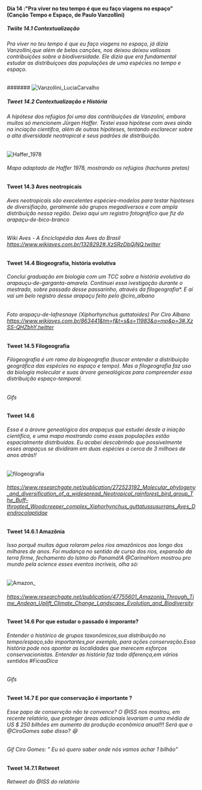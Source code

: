 #### Dia 14 :"Pra viver no teu tempo é que eu faço viagens no espaço" (Canção Tempo e Espaço, de Paulo Vanzollini)  

##### Twiite 14.1 Contextualização 

###### Pra viver no teu tempo é que eu faço viagens no espaço, já dizia Vanzollini,que além de belas canções, nos deixou deixou valiosas contribuições sobre a biodiversidade. Ele dizia que era fundamental estudar as distribuiçoes das populações de uma espécies no tempo e espaço.

####### ![Vanzollini_LuciaCarvalho](https://user-images.githubusercontent.com/11633554/89956305-49417900-dc0b-11ea-96d7-635e56194581.png)



##### Tweet 14.2 Contextualização e História 

###### A hipótese dos refúgios foi uma das contribuições de Vanzolini, embora muitos só mencionem Jürgen Haffer. Testei essa hipótese com aves ainda na inciação científca, além de outras hipóteses, tentando esclarecer sobre a alta diversidade neotropical e seus padrões de distribuição. 


![Haffer_1978](https://user-images.githubusercontent.com/11633554/89956386-78f08100-dc0b-11ea-90cb-44faf5596593.png)
###### Mapa adaptado de Haffer 1978, mostrando os refúgios (hachuras pretas)

#### Tweet 14.3 Aves neotropicais
###### Aves neotropicais são execelentes espécies-modelos para testar hipóteses de diversifiação, geralmente são grupos megadiversos e com ampla distribuição nessa região. Deixo aqui um registro fotográfico que fiz do arapaçu-de-bico-branco

###### Wiki Aves - A Enciclopédia das Aves do Brasil https://www.wikiaves.com.br/1328292#.XzSRzDbQjNQ.twitter 

#### Tweet 14.4 Biogeografia, história evolutiva 
###### Conclui graduação em biologia com um TCC sobre a história evolutiva do arapauçu-de-garganta-amarela. Continuei essa ivestigação durante o mestrado, sobre passado desse passarinho, através da filogeografia*. E aí vai um belo registro desse arapaçu feito pelo @ciro_albano

###### Foto arapaçu-de-lafresnaye (_Xiphorhynchus guttatoides_) Por Ciro Albano https://www.wikiaves.com.br/863441&tm=f&t=s&s=11983&o=mp&p=3#.XzSS-QHZbhY.twitter 

#### Tweet 14.5 Filogeografia 
###### Filogeografia é  um ramo da biogeografia (buscar entender a distribuição geográfica das espécies no espaço e tempo). Mas a filogeografia faz uso da biologia molecular e suas árvore genealógicas para compreender essa distribuição espaço-temporal. 

###### Gifs


#### Tweet 14.6
###### Essa é a árovre genealógica dos arapaçus que estudei desde a iniação científica, e uma mapa mostrando como essas populações estão espacialmente distribuidas. Eu acabei descobrindo que possivelmente esses arapaçus se dividiram em duas espécies a cerca de 3 milhoes de anos atrás!! 

![filogeografia](https://user-images.githubusercontent.com/11633554/90083483-09e95a00-dce9-11ea-8e5b-5c739a5e4d31.png)

###### https://www.researchgate.net/publication/272523192_Molecular_phylogeny_and_diversification_of_a_widespread_Neotropical_rainforest_bird_group_The_Buff-throated_Woodcreeper_complex_Xiphorhynchus_guttatussusurrans_Aves_Dendrocolaptidae


#### Tweet 14.6.1 Amazônia
###### Isso porquê muitas água rolaram pelos rios amazônicos aos longo dos milhares de anos. Foi mudança no sentido de curso dos rios, expansão da terra firme, fechamento do Istmo do Panamá!A @CarinaHorn mostrou pro mundo pela science esses eventos incríveis, olha só:



![Amazon_](https://user-images.githubusercontent.com/11633554/90083595-62b8f280-dce9-11ea-89e6-a8ed998d8c36.png)

###### https://www.researchgate.net/publication/47755601_Amazonia_Through_Time_Andean_Uplift_Climate_Change_Landscape_Evolution_and_Biodiversity


#### Tweet 14.6 Por que estudar o passado é imporante?

###### Entender o histórico de grupos taxonômicos,sua distribuição no tempo/espaço,são importantes,por exemplo, para ações conservação.Essa história pode nos apontar as localidades que merecem esforços conservacionistas. Entender as história faz toda diferença,em vários sentidos #FicaaDica

###### Gifs

#### Tweet 14.7 E por que conservação é importante ?
###### Esse papo de conservção não te convence? O @ISS nos mostrou, em recente relatório, que proteger áreas adicionais levariam a uma média de US $ 250 bilhões em aumento da produção econômica anual!!! Será que o @CiroGomes sabe disso? :laughing: 

###### Gif Ciro Gomes: " Eu só quero saber onde nós vamos achar 1 bilhão"

#### Tweet 14.7.1 Retweet
###### Retweet do @ISS do relatório

